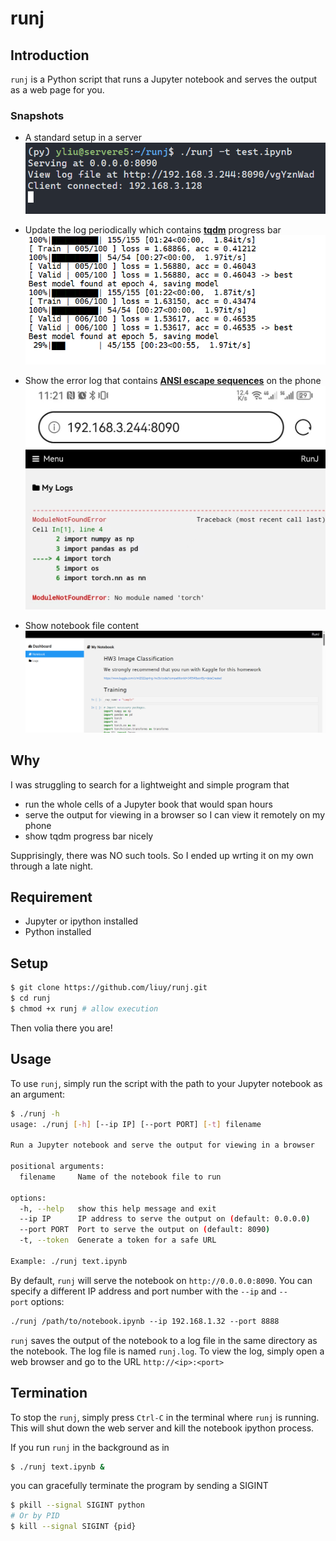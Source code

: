 # runj

## Introduction

`runj` is a Python script that runs a Jupyter notebook and serves the output as a web page for you.

### Snapshots
- A standard setup in a server
![Image text](https://github.com/liuy/runj/blob/master/.images/runj3.png?raw=true)

- Update the log periodically which contains [**tqdm**](https://github.com/tqdm/tqdm) progress bar
![Image text](https://github.com/liuy/runj/blob/master/.images/runj1.png?raw=true)

- Show the error log that contains [**ANSI escape sequences**](https://en.wikipedia.org/wiki/ANSI_escape_code) on the phone
![Image text](https://github.com/liuy/runj/blob/master/.images/runj2.jpg?raw=true)

- Show notebook file content
![Image text](https://github.com/liuy/runj/blob/master/.images/runj4.png?raw=true)

## Why

I was struggling to search for a lightweight and simple program that  

- run the whole cells of a Jupyter book that would span hours
- serve the output for viewing in a browser so I can view it remotely on my phone
- show tqdm progress bar nicely

Supprisingly, there was NO such tools. So I ended up wrting it on my own through a late night.

## Requirement

- Jupyter or ipython installed
- Python installed

## Setup

```bash
$ git clone https://github.com/liuy/runj.git
$ cd runj
$ chmod +x runj # allow execution
```

Then volia there you are!

## **Usage**

To use `runj`, simply run the script with the path to your Jupyter notebook as an argument:

```bash
$ ./runj -h
usage: ./runj [-h] [--ip IP] [--port PORT] [-t] filename

Run a Jupyter notebook and serve the output for viewing in a browser

positional arguments:
  filename     Name of the notebook file to run

options:
  -h, --help   show this help message and exit
  --ip IP      IP address to serve the output on (default: 0.0.0.0)
  --port PORT  Port to serve the output on (default: 8090)
  -t, --token  Generate a token for a safe URL

Example: ./runj text.ipynb
```

By default, `runj` will serve the notebook on `http://0.0.0.0:8090`. You can specify a different IP address and port number with the `--ip` and `--port` options:

```bash
./runj /path/to/notebook.ipynb --ip 192.168.1.32 --port 8888
```

`runj` saves the output of the notebook to a log file in the same directory as the notebook. The log file is named `runj.log`. To view the log, simply open a web browser and go to the URL `http://<ip>:<port>`

## Termination

To stop the `runj`, simply press `Ctrl-C` in the terminal where `runj` is running. This will shut down the web server and kill the notebook ipython process. 

If you run `runj` in the background as in

```bash
$ ./runj text.ipynb &
```

you can gracefully terminate the program by sending a SIGINT

```bash
$ pkill --signal SIGINT python
# Or by PID
$ kill --signal SIGINT {pid}
```
